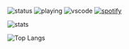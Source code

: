 ![status](https://api.statusbadges.me/badge/status/950079325166780436?simple=true) ![playing](https://api.statusbadges.me/badge/playing/950079325166780436) ![vscode](https://api.statusbadges.me/badge/vscode/950079325166780436) [![spotify](https://api.statusbadges.me/badge/spotify/950079325166780436)](https://api.statusbadges.me/openspotify/950079325166780436) 

![stats](https://github-readme-stats-iitxiczs-projects.vercel.app/api?username=iiTxicz&show_icons=true&theme=shadow_green)

![Top Langs](https://github-readme-stats-iitxiczs-projects.vercel.app/api/top-langs/?username=iiTxicz&langs_count=8&theme=shadow_green)
